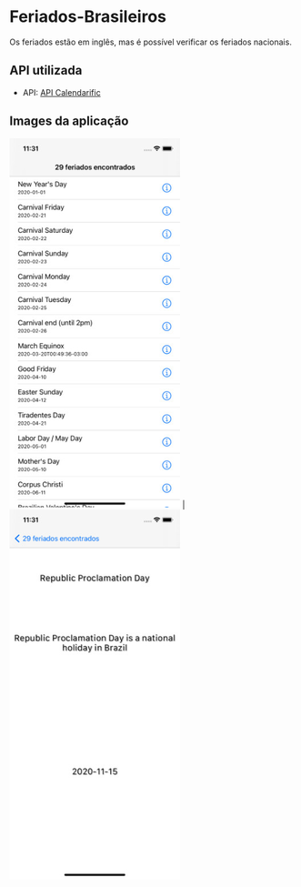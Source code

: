 # Feriados-Brasileiros
 Os feriados estão em inglês, mas é possível verificar os feriados nacionais.


## API utilizada
* API: [API Calendarific](https://calendarific.com/login)

## Images da aplicação

![Imagem 1](https://github.com/WandersonHipolito/Feriados-Brasileiros/blob/main/feriados-1.jpg) | 
![Imagem 1](https://github.com/WandersonHipolito/Feriados-Brasileiros/blob/main/feriados-2.jpg) 
